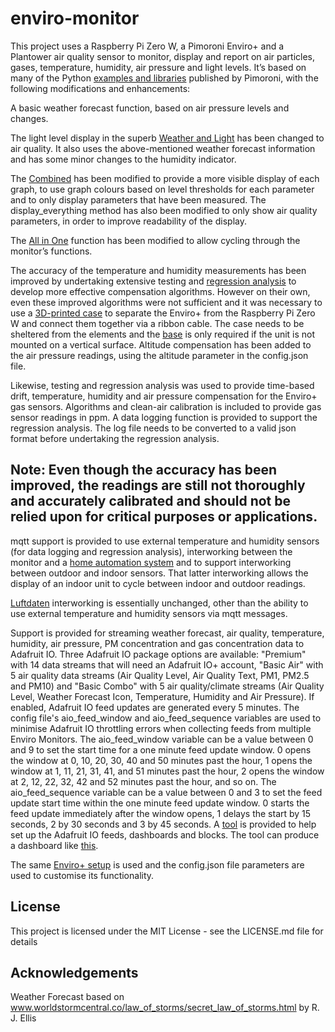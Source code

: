 # enviro-monitor
This project uses a Raspberry Pi Zero W, a Pimoroni Enviro+ and a Plantower air quality sensor to monitor, display and report on air particles, gases, temperature, humidity, air pressure and light levels. It’s based on many of the Python [examples and libraries]( https://github.com/pimoroni/enviroplus-python) published by Pimoroni, with the following modifications and enhancements:

A basic weather forecast function, based on air pressure levels and changes.

The light level display in the superb [Weather and Light](https://github.com/pimoroni/enviroplus-python/blob/master/examples/weather-and-light.py) has been changed to air quality. It also uses the above-mentioned weather forecast information and has some minor changes to the humidity indicator.

The [Combined]( https://github.com/pimoroni/enviroplus-python/blob/master/examples/combined.py) has been modified to provide a more visible display of each graph, to use graph colours based on level thresholds for each parameter and to only display parameters that have been measured. The display_everything method has also been modified to only show air quality parameters, in order to improve readability of the display.

The [All in One]( https://github.com/pimoroni/enviroplus-python/blob/master/examples/all-in-one.py) function has been modified to allow cycling through the monitor’s functions.

The accuracy of the temperature and humidity measurements has been improved by undertaking extensive testing and [regression analysis](https://github.com/roscoe81/enviro-monitor/blob/master/Regression_Analysis/Northcliff_Enviro_Monitor_Regression_Analyser.py) to develop more effective compensation algorithms. However on their own, even these improved algorithms were not sufficient and it was necessary to use a [3D-printed case](https://github.com/roscoe81/enviro-monitor/tree/master/3DP_Files) to separate the Enviro+ from the Raspberry Pi Zero W and connect them together via a ribbon cable. The case needs to be sheltered from the elements and the [base](https://github.com/roscoe81/enviro-monitor/blob/master/3DP_Files/Northcliff_EM_Base_01.stl) is only required if the unit is not mounted on a vertical surface. Altitude compensation has been added to the air pressure readings, using the altitude parameter in the config.json file.

Likewise, testing and regression analysis was used to provide time-based drift, temperature, humidity and air pressure compensation for the Enviro+ gas sensors. Algorithms and clean-air calibration is included to provide gas sensor readings in ppm. A data logging function is provided to support the regression analysis. The log file needs to be converted to a valid json format before undertaking the regression analysis.

## Note: Even though the accuracy has been improved, the readings are still not thoroughly and accurately calibrated and should not be relied upon for critical purposes or applications.

mqtt support is provided to use external temperature and humidity sensors (for data logging and regression analysis), interworking between the monitor and a [home automation system](https://github.com/roscoe81/Home-Manager) and to support interworking between outdoor and indoor sensors. That latter interworking allows the display of an indoor unit to cycle between indoor and outdoor readings.

[Luftdaten]( https://github.com/pimoroni/enviroplus-python/blob/master/examples/luftdaten.py)  interworking is essentially unchanged, other than the ability to use external temperature and humidity sensors via mqtt messages.

Support is provided for streaming weather forecast, air quality, temperature, humidity, air pressure, PM concentration and gas concentration data to Adafruit IO. Three Adafruit IO package options are available: "Premium" with 14 data streams that will need an Adafruit IO+ account, "Basic Air" with 5 air quality data streams (Air Quality Level, Air Quality Text, PM1, PM2.5 and PM10) and "Basic Combo" with 5 air quality/climate streams (Air Quality Level, Weather Forecast Icon, Temperature, Humidity and Air Pressure). If enabled, Adafruit IO feed updates are generated every 5 minutes. The config file's aio_feed_window and aio_feed_sequence variables are used to minimise Adafruit IO throttling errors when collecting feeds from multiple Enviro Monitors. The aio_feed_window variable can be a value between 0 and 9 to set the start time for a one minute feed update window. 0 opens the window at 0, 10, 20, 30, 40 and 50 minutes past the hour, 1 opens the window at 1, 11, 21, 31, 41, and 51 minutes past the hour, 2 opens the window at 2, 12, 22, 32, 42 and 52 minutes past the hour, and so on. The aio_feed_sequence variable can be a value between 0 and 3 to set the feed update start time within the one minute feed update window. 0 starts the feed update immediately after the window opens, 1 delays the start by 15 seconds, 2 by 30 seconds and 3 by 45 seconds. A [tool](https://github.com/roscoe81/enviro-monitor/blob/master/Adafruit%20IO%20Feed%20Setup/Northcliff_adafruit_io_feed_setup_Gen.py) is provided to help set up the Adafruit IO feeds, dashboards and blocks. The tool can produce a dashboard like [this](https://io.adafruit.com/Roscoe81/dashboards/northcliff).

The same [Enviro+ setup]( https://github.com/pimoroni/enviroplus-python/blob/master/README.md) is used and the config.json file parameters are used to customise its functionality.

## License
This project is licensed under the MIT License - see the LICENSE.md file for details

## Acknowledgements

Weather Forecast based on www.worldstormcentral.co/law_of_storms/secret_law_of_storms.html by R. J. Ellis
